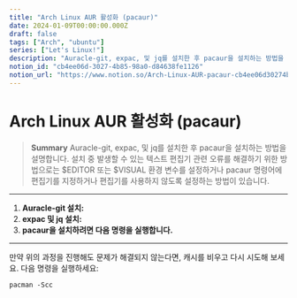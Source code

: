 ```yaml
---
title: "Arch Linux AUR 활성화 (pacaur)"
date: 2024-01-09T00:00:00.000Z
draft: false
tags: ["Arch", "ubuntu"]
series: ["Let's Linux!"]
description: "Auracle-git, expac, 및 jq를 설치한 후 pacaur을 설치하는 방법을 설명합니다. 설치 중 발생할 수 있는 텍스트 편집기 관련 오류를 해결하기 위한 방법으로는 $EDITOR 또는 $VISUAL 환경 변수를 설정하거나 pacaur 명령어에 편집기를 지정하거나 편집기를 사용하지 않도록 설정하는 방법이 있습니다."
notion_id: "cb4ee06d-3027-4b85-98a0-d84638fe1126"
notion_url: "https://www.notion.so/Arch-Linux-AUR-pacaur-cb4ee06d30274b8598a0d84638fe1126"
---
```


# Arch Linux AUR 활성화 (pacaur)

> **Summary**
> Auracle-git, expac, 및 jq를 설치한 후 pacaur을 설치하는 방법을 설명합니다. 설치 중 발생할 수 있는 텍스트 편집기 관련 오류를 해결하기 위한 방법으로는 $EDITOR 또는 $VISUAL 환경 변수를 설정하거나 pacaur 명령어에 편집기를 지정하거나 편집기를 사용하지 않도록 설정하는 방법이 있습니다.

---

1. **Auracle-git 설치:**
1. **expac 및 jq 설치:**
1. **pacaur을 설치하려면 다음 명령을 실행합니다.**
---

만약 위의 과정을 진행해도 문제가 해결되지 않는다면, 캐시를 비우고 다시 시도해 보세요. 다음 명령을 실행하세요:


```plain text
pacman -Scc
```



